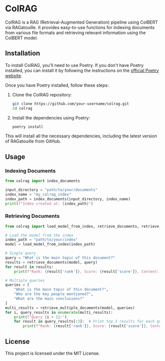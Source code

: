 # ColRAG

ColRAG is a RAG (Retrieval-Augmented Generation) pipeline using ColBERT via RAGatouille. It provides easy-to-use functions for indexing documents from various file formats and retrieving relevant information using the ColBERT model.

## Installation

To install ColRAG, you'll need to use Poetry. If you don't have Poetry installed, you can install it by following the instructions on the [official Poetry website](https://python-poetry.org/docs/#installation).

Once you have Poetry installed, follow these steps:

1. Clone the ColRAG repository:
   ```bash
   git clone https://github.com/your-username/colrag.git
   cd colrag
   ```

2. Install the dependencies using Poetry:
   ```bash
   poetry install
   ```

This will install all the necessary dependencies, including the latest version of RAGatouille from GitHub.

## Usage

### Indexing Documents

```python
from colrag import index_documents

input_directory = "path/to/your/documents"
index_name = "my_colrag_index"
index_path = index_documents(input_directory, index_name)
print(f"Index created at: {index_path}")
```

### Retrieving Documents

```python
from colrag import load_model_from_index, retrieve_documents, retrieve_multiple_documents

# Load the model from the index
index_path = "path/to/your/index"
model = load_model_from_index(index_path)

# Single query
query = "What is the main topic of this document?"
results = retrieve_documents(model, query)
for result in results:
    print(f"Rank: {result['rank']}, Score: {result['score']}, Content: {result['content'][:100]}...")

# Multiple queries
queries = [
    "What is the main topic of this document?",
    "Who are the key people mentioned?",
    "What are the main conclusions?"
]
multi_results = retrieve_multiple_documents(model, queries)
for i, query_results in enumerate(multi_results):
    print(f"Query {i + 1}:")
    for result in query_results[:3]:  # Print top 3 results for each query
        print(f"Rank: {result['rank']}, Score: {result['score']}, Content: {result['content'][:100]}...")
```

## License

This project is licensed under the MIT License.